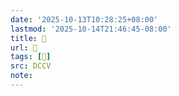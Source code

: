 ```yaml
---
date: '2025-10-13T10:28:25+08:00'
lastmod: '2025-10-14T21:46:45-08:00'
title: 􅜳
url: 􅜳
tags: [𪐲]
src: DCCV
note:
---
```

